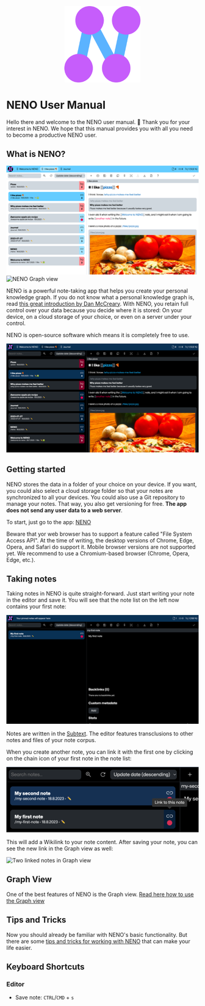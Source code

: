 <p align="center">
  <img
    style="text-align: center;"
    src="../public/assets/app-icon/logo.svg"
    alt="NENO Logo"
    width="200" height="200" 
  >
</p>

# NENO User Manual

Hello there and welcome to the NENO user manual. 👋 Thank you for your interest in NENO. We hope that this manual provides you with all you need to become a productive NENO user.

## What is NENO?

![NENO Editor view](./img/neno-light.png)
![NENO Graph view](./img/graph-view.png)

NENO is a powerful note-taking app that helps you create your personal knowledge graph. If you do not know what a personal knowledge graph is, read [this great introduction by Dan McCreary](https://towardsdatascience.com/personal-knowledge-graphs-9a23a0b099af). With NENO, you retain full control over your data because you decide where it is stored: On your device, on a cloud storage of your choice, or even on a server under your control.

NENO is open-source software which means it is completely free to use.

![NENO Editor view in dark mode](./img/neno-dark.png)

## Getting started

NENO stores the data in a folder of your choice on your
device. If you want, you could also select a cloud storage folder so that your notes are synchronized to all your devices. You could also use a Git repository to manage your notes. That way, you also get versioning for free.
**The app does not send any user data to a web server**. 

To start, just go to the app: [NENO](https://sebastianzimmer.github.io/neno)

Beware that yor web browser has to support a feature called
"File System Access API". At the time of writing, the desktop versions
of Chrome, Edge, Opera, and Safari do support it.
Mobile browser versions are not supported yet.
We recommend to use a Chromium-based browser (Chrome, Opera, Edge, etc.).

## Taking notes

Taking notes in NENO is quite straight-forward. Just start writing your note
in the editor and save it. You will see that the note list on the left now
contains your first note:

![My first note](./img/my-first-note.png)

Notes are written in the [Subtext](https://github.com/subconsciousnetwork/subtext).
The editor features transclusions to other notes and files of your note corpus.

When you create another note, you can link it with the first one by clicking on the
chain icon of your first note in the note list:

![Link to another note](./img/link-to-another-note.png)

This will add a Wikilink to your note content. After saving your note, you can see the new link in the Graph view as well:

![Two linked notes in Graph view](./img/two-linked-notes-in-graph-view.png)

## Graph View

One of the best features of NENO is the Graph view.
[Read here how to use the Graph view](./GraphView.md)

## Tips and Tricks

Now you should already be familiar with NENO's basic functionality. But there
are some [tips and tricks for working with NENO](./TipsAndTricks.md) that
can make your life easier.

## Keyboard Shortcuts

### Editor

- Save note: `CTRL`/`CMD` + `s`